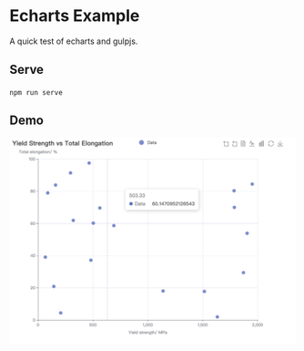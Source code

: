 # Echarts Example

A quick test of echarts and gulpjs.

## Serve

`npm run serve`

## Demo

![demo-graph](docs/test-echarts.png)
